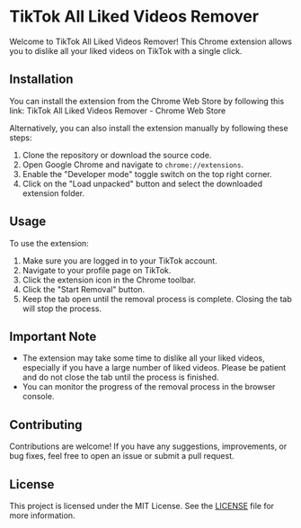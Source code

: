 # TikTok All Liked Videos Remover

Welcome to TikTok All Liked Videos Remover! This Chrome extension allows you to dislike all your liked videos on TikTok with a single click.

## Installation

You can install the extension from the Chrome Web Store by following this link: TikTok All Liked Videos Remover - Chrome Web Store

Alternatively, you can also install the extension manually by following these steps:

1. Clone the repository or download the source code.
2. Open Google Chrome and navigate to `chrome://extensions`.
3. Enable the "Developer mode" toggle switch on the top right corner.
4. Click on the "Load unpacked" button and select the downloaded extension folder.

## Usage

To use the extension:

1. Make sure you are logged in to your TikTok account.
2. Navigate to your profile page on TikTok.
3. Click the extension icon in the Chrome toolbar.
4. Click the "Start Removal" button.
5. Keep the tab open until the removal process is complete. Closing the tab will stop the process.

## Important Note

- The extension may take some time to dislike all your liked videos, especially if you have a large number of liked videos. Please be patient and do not close the tab until the process is finished.
- You can monitor the progress of the removal process in the browser console.

## Contributing

Contributions are welcome! If you have any suggestions, improvements, or bug fixes, feel free to open an issue or submit a pull request.

## License

This project is licensed under the MIT License. See the [LICENSE](https://opensource.org/license/mit/) file for more information.
